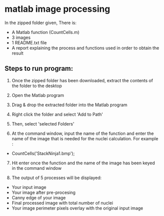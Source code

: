 # matlab image processing 

In the zipped folder given, There is:
 - A Matlab function (CountCells.m) 
 - 3 images 
 - 1 README.txt file 
 - A report explaining the process and functions used in order to obtain the result

## Steps to run program: 
1) Once the zipped folder has been downloaded, extract the contents of the folder to the desktop

2) Open the Matlab program

3) Drag & drop the extracted folder into the Matlab program

4) Right click the folder and select 'Add to Path'

5) Then, select 'selected Folders'

6) At the command window, input the name of the function and enter the name of the image that is needed for the nuclei calculation. For example : 

 - CountCells('StackNinja1.bmp');

7) Hit enter once the function and the name of the image has been keyed in the command window

8) The output of 5 processes will be displayed:
 - Your input image
 - Your image after pre-procesing
 - Canny edge of your image
 - Final processed image with total number of nuclei
 - Your image perimeter pixels overlay with the original input image 

 
